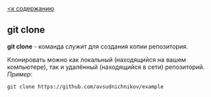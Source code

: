 [<к содержанию](./readme.md)

## git clone

**git clone** - команда служит для создания копии репозитория.

Клонировать можно как локальный (находящийся на вашем компьютере), так и удалённый (находящийся в сети) репозиторий.
*Пример*:

```bash=
git clone https://github.com/avsudnichnikov/example
```